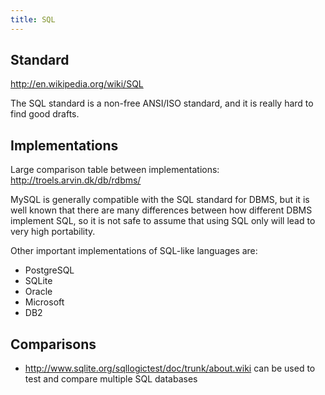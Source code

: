 ```yaml
---
title: SQL
---
```


## Standard

<http://en.wikipedia.org/wiki/SQL>

The SQL standard is a non-free ANSI/ISO standard, and it is really hard to find good drafts.

## Implementations

Large comparison table between implementations: <http://troels.arvin.dk/db/rdbms/>

MySQL is generally compatible with the SQL standard for DBMS, but it is well known that there are many differences between how different DBMS implement SQL, so it is not safe to assume that using SQL only will lead to very high portability.

Other important implementations of SQL-like languages are:

- PostgreSQL
- SQLite
- Oracle
- Microsoft
- DB2

## Comparisons

- <http://www.sqlite.org/sqllogictest/doc/trunk/about.wiki> can be used to test and compare multiple SQL databases
